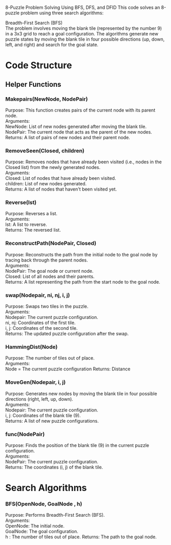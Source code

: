 8-Puzzle Problem Solving Using BFS, DFS, and DFID
This code solves an 8-puzzle problem using three search algorithms:

Breadth-First Search (BFS) <br/>
  The problem involves moving the blank tile (represented by the number 9) in a 3x3 grid to reach a goal configuration. The algorithms generate new puzzle states     by moving the blank tile in four possible directions (up, down, left, and right) and search for the goal state.<br/>

# Code Structure
## Helper Functions
### Makepairs(NewNode, NodePair) 
  Purpose: This function creates pairs of the current node with its parent node. <br/>
  Arguments:<br/>
           NewNode: List of new nodes generated after moving the blank tile.<br/>
           NodePair: The current node that acts as the parent of the new nodes.<br/>
  Returns: A list of pairs of new nodes and their parent node.<br/>
    
### RemoveSeen(Closed, children)
  Purpose: Removes nodes that have already been visited (i.e., nodes in the Closed list) from the newly generated nodes.<br/>
  Arguments:<br/>
        Closed: List of nodes that have already been visited.<br/>
        children: List of new nodes generated.<br/>
  Returns: A list of nodes that haven't been visited yet.<br/>

### Reverse(lst)
  Purpose: Reverses a list.<br/>
  Arguments:<br/>
          lst: A list to reverse.<br/>
  Returns: The reversed list.<br/>
    
### ReconstructPath(NodePair, Closed)
  Purpose: Reconstructs the path from the initial node to the goal node by tracing back through the parent nodes.<br/>
  Arguments:<br/>
        NodePair: The goal node or current node.<br/>
        Closed: List of all nodes and their parents.<br/>
  Returns: A list representing the path from the start node to the goal node.<br/>
  
### swap(Nodepair, ni, nj, i, j)
  Purpose: Swaps two tiles in the puzzle.<br/>
  Arguments:<br/>
        Nodepair: The current puzzle configuration.<br/>
        ni, nj: Coordinates of the first tile.<br/>
        i, j: Coordinates of the second tile.<br/>
  Returns: The updated puzzle configuration after the swap.<br/>

### HammingDist(Node)
  Purpose: The number of tiles out of place.<br/>
  Arguments:<br/>
          Node = The current puzzle configuration
  Returns: Distance        

### MoveGen(Nodepair, i, j)
  Purpose: Generates new nodes by moving the blank tile in four possible directions (right, left, up, down).<br/>
  Arguments:<br/>
          Nodepair: The current puzzle configuration.<br/>
          i, j: Coordinates of the blank tile (9).<br/>
  Returns: A list of new puzzle configurations.<br/>
        
### func(NodePair)
  Purpose: Finds the position of the blank tile (9) in the current puzzle configuration.<br/>
  Arguments:<br/>
        NodePair: The current puzzle configuration.<br/>
  Returns: The coordinates (i, j) of the blank tile.<br/>

      
# Search Algorithms

### BFS(OpenNode, GoalNode , h)
  Purpose: Performs Breadth-First Search (BFS).<br/>
  Arguments:<br/>
          OpenNode: The initial node.<br/>
          GoalNode: The goal configuration.<br/>
          h : The number of tiles out of place.
  Returns: The path to the goal node.<br/>
